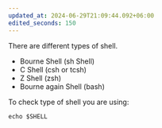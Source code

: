 ```yaml
---
updated_at: 2024-06-29T21:09:44.092+06:00
edited_seconds: 150
---
```


There are different types of shell.
- Bourne Shell (sh Shell)
- C Shell (csh or tcsh)
- Z Shell (zsh)
- Bourne again Shell (bash)

To check type of shell you are using:
```shell
echo $SHELL
```



